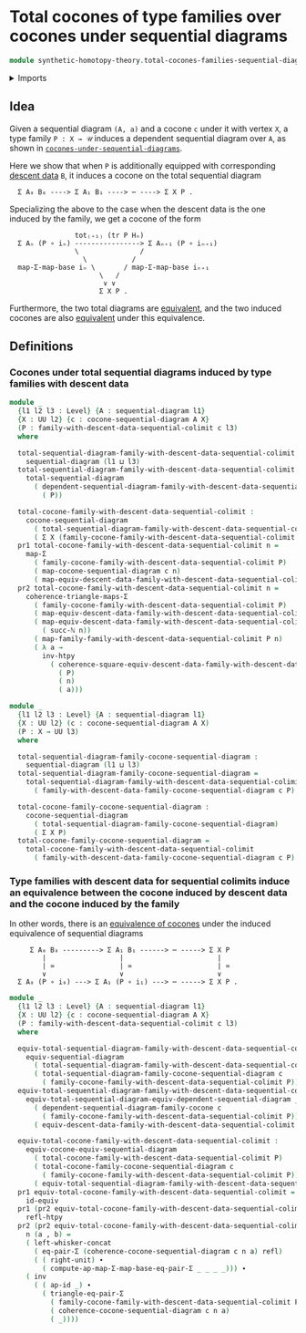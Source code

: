 # Total cocones of type families over cocones under sequential diagrams

```agda
module synthetic-homotopy-theory.total-cocones-families-sequential-diagrams where
```

<details><summary>Imports</summary>

```agda
open import elementary-number-theory.natural-numbers

open import foundation.action-on-identifications-functions
open import foundation.dependent-pair-types
open import foundation.equality-dependent-pair-types
open import foundation.equivalences
open import foundation.functoriality-dependent-pair-types
open import foundation.homotopies
open import foundation.identity-types
open import foundation.universe-levels
open import foundation.whiskering-identifications-concatenation

open import synthetic-homotopy-theory.cocones-under-sequential-diagrams
open import synthetic-homotopy-theory.equivalences-cocones-under-equivalences-sequential-diagrams
open import synthetic-homotopy-theory.equivalences-sequential-diagrams
open import synthetic-homotopy-theory.families-descent-data-sequential-colimits
open import synthetic-homotopy-theory.sequential-diagrams
open import synthetic-homotopy-theory.total-sequential-diagrams
```

</details>

## Idea

Given a sequential diagram `(A, a)` and a cocone `c` under it with vertex `X`, a
type family `P : X → 𝒰` induces a dependent sequential diagram over `A`, as
shown in
[`cocones-under-sequential-diagrams`](synthetic-homotopy-theory.cocones-under-sequential-diagrams.md).

Here we show that when `P` is additionally equipped with corresponding
[descent data](synthetic-homotopy-theory.families-descent-data-sequential-colimits.md)
`B`, it induces a cocone on the total sequential diagram

```text
  Σ A₀ B₀ ----> Σ A₁ B₁ ----> ⋯ ----> Σ X P .
```

Specializing the above to the case when the descent data is the one induced by
the family, we get a cocone of the form

```text
                tot₍₊₁₎ (tr P Hₙ)
  Σ Aₙ (P ∘ iₙ) ----------------> Σ Aₙ₊₁ (P ∘ iₙ₊₁)
                \               /
                  \           /
  map-Σ-map-base iₙ \       / map-Σ-map-base iₙ₊₁
                      \   /
                       ∨ ∨
                      Σ X P .
```

Furthermore, the two total diagrams are
[equivalent](synthetic-homotopy-theory.equivalences-sequential-diagrams.md), and
the two induced cocones are also
[equivalent](synthetic-homotopy-theory.equivalences-cocones-under-equivalences-sequential-diagrams.md)
under this equivalence.

## Definitions

### Cocones under total sequential diagrams induced by type families with descent data

```agda
module _
  {l1 l2 l3 : Level} {A : sequential-diagram l1}
  {X : UU l2} {c : cocone-sequential-diagram A X}
  (P : family-with-descent-data-sequential-colimit c l3)
  where

  total-sequential-diagram-family-with-descent-data-sequential-colimit :
    sequential-diagram (l1 ⊔ l3)
  total-sequential-diagram-family-with-descent-data-sequential-colimit =
    total-sequential-diagram
      ( dependent-sequential-diagram-family-with-descent-data-sequential-colimit
        ( P))

  total-cocone-family-with-descent-data-sequential-colimit :
    cocone-sequential-diagram
      ( total-sequential-diagram-family-with-descent-data-sequential-colimit)
      ( Σ X (family-cocone-family-with-descent-data-sequential-colimit P))
  pr1 total-cocone-family-with-descent-data-sequential-colimit n =
    map-Σ
      ( family-cocone-family-with-descent-data-sequential-colimit P)
      ( map-cocone-sequential-diagram c n)
      ( map-equiv-descent-data-family-with-descent-data-sequential-colimit P n)
  pr2 total-cocone-family-with-descent-data-sequential-colimit n =
    coherence-triangle-maps-Σ
      ( family-cocone-family-with-descent-data-sequential-colimit P)
      ( map-equiv-descent-data-family-with-descent-data-sequential-colimit P n)
      ( map-equiv-descent-data-family-with-descent-data-sequential-colimit P
        ( succ-ℕ n))
      ( map-family-family-with-descent-data-sequential-colimit P n)
      ( λ a →
        inv-htpy
          ( coherence-square-equiv-descent-data-family-with-descent-data-sequential-colimit
            ( P)
            ( n)
            ( a)))

module _
  {l1 l2 l3 : Level} {A : sequential-diagram l1}
  {X : UU l2} (c : cocone-sequential-diagram A X)
  (P : X → UU l3)
  where

  total-sequential-diagram-family-cocone-sequential-diagram :
    sequential-diagram (l1 ⊔ l3)
  total-sequential-diagram-family-cocone-sequential-diagram =
    total-sequential-diagram-family-with-descent-data-sequential-colimit
      ( family-with-descent-data-family-cocone-sequential-diagram c P)

  total-cocone-family-cocone-sequential-diagram :
    cocone-sequential-diagram
      ( total-sequential-diagram-family-cocone-sequential-diagram)
      ( Σ X P)
  total-cocone-family-cocone-sequential-diagram =
    total-cocone-family-with-descent-data-sequential-colimit
      ( family-with-descent-data-family-cocone-sequential-diagram c P)
```

### Type families with descent data for sequential colimits induce an equivalence between the cocone induced by descent data and the cocone induced by the family

In other words, there is an
[equivalence of cocones](synthetic-homotopy-theory.equivalences-cocones-under-equivalences-sequential-diagrams.md)
under the induced equivalence of sequential diagrams

```text
     Σ A₀ B₀ ---------> Σ A₁ B₁ ------> ⋯ -----> Σ X P
        |                  |                       |
        | ≃                | ≃                     | ≃
        ∨                  ∨                       ∨
  Σ A₀ (P ∘ i₀) ---> Σ A₁ (P ∘ i₁) ---> ⋯ -----> Σ X P .
```

```agda
module _
  {l1 l2 l3 : Level} {A : sequential-diagram l1}
  {X : UU l2} {c : cocone-sequential-diagram A X}
  (P : family-with-descent-data-sequential-colimit c l3)
  where

  equiv-total-sequential-diagram-family-with-descent-data-sequential-colimit :
    equiv-sequential-diagram
      ( total-sequential-diagram-family-with-descent-data-sequential-colimit P)
      ( total-sequential-diagram-family-cocone-sequential-diagram c
        ( family-cocone-family-with-descent-data-sequential-colimit P))
  equiv-total-sequential-diagram-family-with-descent-data-sequential-colimit =
    equiv-total-sequential-diagram-equiv-dependent-sequential-diagram _
      ( dependent-sequential-diagram-family-cocone c
        ( family-cocone-family-with-descent-data-sequential-colimit P))
      ( equiv-descent-data-family-with-descent-data-sequential-colimit P)

  equiv-total-cocone-family-with-descent-data-sequential-colimit :
    equiv-cocone-equiv-sequential-diagram
      ( total-cocone-family-with-descent-data-sequential-colimit P)
      ( total-cocone-family-cocone-sequential-diagram c
        ( family-cocone-family-with-descent-data-sequential-colimit P))
      ( equiv-total-sequential-diagram-family-with-descent-data-sequential-colimit)
  pr1 equiv-total-cocone-family-with-descent-data-sequential-colimit =
    id-equiv
  pr1 (pr2 equiv-total-cocone-family-with-descent-data-sequential-colimit) n =
    refl-htpy
  pr2 (pr2 equiv-total-cocone-family-with-descent-data-sequential-colimit)
    n (a , b) =
    ( left-whisker-concat
      ( eq-pair-Σ (coherence-cocone-sequential-diagram c n a) refl)
      ( ( right-unit) ∙
        ( compute-ap-map-Σ-map-base-eq-pair-Σ _ _ _ _))) ∙
    ( inv
      ( ( ap-id _) ∙
        ( triangle-eq-pair-Σ
          ( family-cocone-family-with-descent-data-sequential-colimit P)
          ( coherence-cocone-sequential-diagram c n a)
          ( _))))
```
